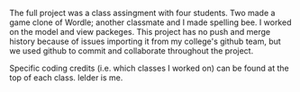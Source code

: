 
The full project was a class assingment with four students. Two made a game clone of Wordle; another classmate and I made spelling bee. 
I worked on the model and view packeges. This project has no push and merge history because of issues importing it 
from my college's github team, but we used github to commit and collaborate throughout the project. 

Specific coding credits (i.e. which classes I worked on) can be found at the top of each class. lelder is me. 

